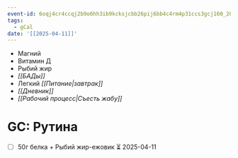 ```yaml
---
event-id: 6oqj4cr4ccqj2b9o6hh3ib9kcksjcbb26pij6bb4c4rm4p31ccs3gcj160_20250411T024500Z
tags:
  - gCal
date: '[[2025-04-11]]'
---
```

- Магний
- Витамин Д
- Рыбий жир
 
- *[[БАДы]]*
- Легкий *[[Питание|завтрак]]*
- *[[Дневник]]* 
- *[[Рабочий процесс|Съесть жабу]]*
# GC: Рутина
- [ ] 50г белка + Рыбий жир-ежовик ⏳ 2025-04-11
